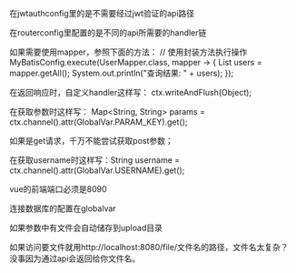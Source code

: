 在jwtauthconfig里的是不需要经过jwt验证的api路径

在routerconfig里配置的是不同的api所需要的handler链

如果需要使用mapper，参照下面的方法：
        // 使用封装方法执行操作
        MyBatisConfig.execute(UserMapper.class, mapper -> {
            List<User> users = mapper.getAll();
            System.out.println("查询结果: " + users);
       });

在返回响应时，自定义handler这样写：
        ctx.writeAndFlush(Object);

在获取参数时这样写： Map<String, String> params = ctx.channel().attr(GlobalVar.PARAM_KEY).get();

如果是get请求，千万不能尝试获取post参数；

在获取username时这样写：String username =  ctx.channel().attr(GlobalVar.USERNAME).get();

vue的前端端口必须是8090

连接数据库的配置在globalvar

如果参数中有文件会自动储存到upload目录

如果访问要文件就用http://localhost:8080/file/文件名的路径，文件名太复杂？没事因为通过api会返回给你文件名。